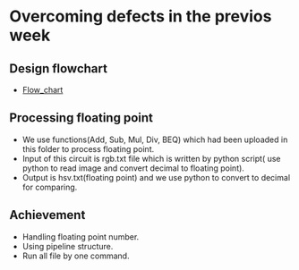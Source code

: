 # Overcoming defects in the previos week
## Design flowchart
* [Flow_chart](https://app.diagrams.net/#G1kA1_bKQ5Bf97h6QeS8sBBDReIkf6xTDH)
## Processing floating point 
* We use functions(Add, Sub, Mul, Div, BEQ) which had been uploaded in this folder to process floating point.
* Input of this circuit is rgb.txt file which is written by python script( use python to read image and convert decimal to floating point).
* Output is hsv.txt(floating point) and we use python to convert to decimal for comparing.
## Achievement 
* Handling floating point number.
* Using pipeline structure.
* Run all file by one command.
